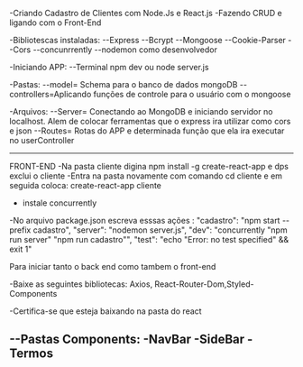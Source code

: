 -Criando Cadastro de Clientes com Node.Js e React.js
-Fazendo CRUD e ligando com o Front-End

-Bibliotescas instaladas:
--Express
--Bcrypt
--Mongoose
--Cookie-Parser
--Cors
--concunrrently
--nodemon como desenvolvedor


-Iniciando APP:
--Terminal npm dev ou node server.js

-Pastas:
--model= Schema para o banco de dados mongoDB
--controllers=Aplicando funções de controle para o usuário com o mongoose


-Arquivos:
--Server= Conectando ao MongoDB e iniciando servidor no localhost. Alem de colocar ferramentas que o express ira utilizar como cors e json
--Routes= Rotas do APP e determinada função que ela ira executar no userController

------------------------------------------------------------

FRONT-END
-Na pasta cliente digina npm install -g create-react-app
e dps exclui o cliente
-Entra na pasta novamente com comando cd cliente e em seguida coloca:
 create-react-app cliente

- instale concurrently

-No arquivo package.json escreva esssas ações :
 "cadastro": "npm start --prefix cadastro",
    "server": "nodemon server.js",
    "dev": "concurrently \"npm run server\" \"npm run cadastro\"",
    "test": "echo \"Error: no test specified\" && exit 1"
  
  Para iniciar tanto o back end como tambem o front-end

-Baixe as seguintes bibliotecas: Axios, React-Router-Dom,Styled-Components

-Certifica-se que esteja baixando na pasta do react


--Pastas
Components:
-NavBar
-SideBar
-Termos
-